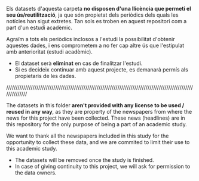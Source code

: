 
Els datasets d'aquesta carpeta **no disposen d'una llicència que permeti el seu ús/reutilització**, ja que són propietat dels periòdics dels quals les notícies han sigut extretes.
Tan sols es troben en aquest repositori com a part d'un estudi acadèmic.

Agraïm a tots els periòdics inclosos a l'estudi la possibilitat d'obtenir aquestes dades, i ens comprometem a no fer cap altre ús que l'estipulat amb anterioritat (estudi acadèmic). 

- El dataset serà **eliminat** en cas de finalitzar l'estudi.
- Si es decideix continuar amb aquest projecte, es demanarà permís als propietaris de les dades.

//////////////////////////////////////////////////////////////////////////////////////////////////////////////

The datasets in this folder **aren't provided with any license to be used / reused in any way**, as they are property of the newspapers from where the news for this project have been collected.
These news (headlines) are in this repository for the only purpose of being a part of an academic study.

We want to thank all the newspapers included in this study for the opportunity to collect these data, and we are commited to limit their use to this academic study.

- The datasets will be removed once the study is finished.
- In case of giving continuity to this project, we will ask for permission to the data owners.
